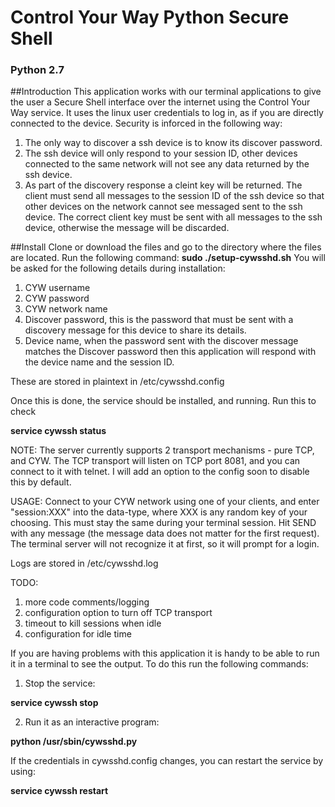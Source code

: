 # Control Your Way Python Secure Shell
### Python 2.7

##Introduction
This application works with our terminal applications to give the user a Secure Shell interface over the internet using the Control Your Way service.
It uses the linux user credentials to log in, as if you are directly connected to the device. Security is inforced in the following way:
1. The only way to discover a ssh device is to know its discover password. 
2. The ssh device will only respond to your session ID, other devices connected to the same network will not see any data returned by the ssh device.
3. As part of the discovery response a cleint key will be returned. The client must send all messages to the session ID of the ssh device so that other devices
on the network cannot see messaged sent to the ssh device. The correct client key must be sent with all messages to the ssh device, otherwise the message will be
discarded.

##Install
Clone or download the files and go to the directory where the files are located. Run the following command:
**sudo ./setup-cywsshd.sh**
You will be asked for the following details during installation:
1. CYW username
2. CYW password
3. CYW network name
4. Discover password, this is the password that must be sent with a discovery message for this device to share its details.
5. Device name, when the password sent with the discover message matches the Discover password then this application will respond with the device name and the session ID.

These are stored in plaintext in /etc/cywsshd.config

Once this is done, the service should be installed, and running.
Run this to check

**service cywssh status**

NOTE: The server currently supports 2 transport mechanisms - pure TCP, and CYW.
The TCP transport will listen on TCP port 8081, and you can connect to it with telnet.
I will add an option to the config soon to disable this by default.

USAGE:
Connect to your CYW network using one of your clients, and enter "session:XXX" into the data-type, where XXX is any random key of your choosing. This must stay the same during your terminal session. Hit SEND with any message (the message data does not matter for the first request).
The terminal server will not recognize it at first, so it will prompt for a login.

Logs are stored in /etc/cywsshd.log

TODO:
1.	more code comments/logging
2.	configuration option to turn off TCP transport
3.	timeout to kill sessions when idle
4.	configuration for idle time

If you are having problems with this application it is handy to be able to run it in a terminal to see the output. To do this run the following commands:
1. Stop the service:

**service cywssh stop**

2. Run it as an interactive program:

**python /usr/sbin/cywsshd.py**

If the credentials in cywsshd.config changes, you can restart the service by using:

**service cywssh restart**
